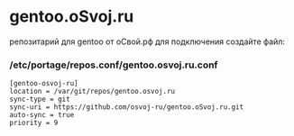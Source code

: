 # gentoo.oSvoj.ru
репозитарий для gentoo от оСвой.рф
для подключения создайте файл:
### /etc/portage/repos.conf/gentoo.osvoj.ru.conf
```
[gentoo-osvoj-ru]
location = /var/git/repos/gentoo.osvoj.ru
sync-type = git
sync-uri = https://github.com/osvoj-ru/gentoo.oSvoj.ru.git
auto-sync = true
priority = 9
```
